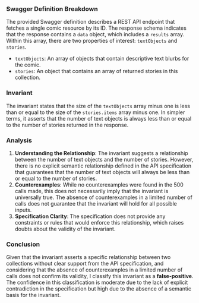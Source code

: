 ### Swagger Definition Breakdown
The provided Swagger definition describes a REST API endpoint that fetches a single comic resource by its ID. The response schema indicates that the response contains a `data` object, which includes a `results` array. Within this array, there are two properties of interest: `textObjects` and `stories`. 

- `textObjects`: An array of objects that contain descriptive text blurbs for the comic.
- `stories`: An object that contains an array of returned stories in this collection.

### Invariant
The invariant states that the size of the `textObjects` array minus one is less than or equal to the size of the `stories.items` array minus one. In simpler terms, it asserts that the number of text objects is always less than or equal to the number of stories returned in the response.

### Analysis
1. **Understanding the Relationship**: The invariant suggests a relationship between the number of text objects and the number of stories. However, there is no explicit semantic relationship defined in the API specification that guarantees that the number of text objects will always be less than or equal to the number of stories. 
2. **Counterexamples**: While no counterexamples were found in the 500 calls made, this does not necessarily imply that the invariant is universally true. The absence of counterexamples in a limited number of calls does not guarantee that the invariant will hold for all possible inputs. 
3. **Specification Clarity**: The specification does not provide any constraints or rules that would enforce this relationship, which raises doubts about the validity of the invariant. 

### Conclusion
Given that the invariant asserts a specific relationship between two collections without clear support from the API specification, and considering that the absence of counterexamples in a limited number of calls does not confirm its validity, I classify this invariant as a **false-positive**. The confidence in this classification is moderate due to the lack of explicit contradiction in the specification but high due to the absence of a semantic basis for the invariant.
